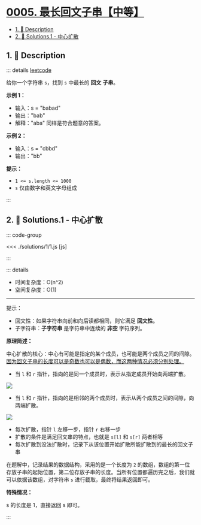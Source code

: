 # [0005. 最长回文子串【中等】](https://github.com/Tdahuyou/TNotes.leetcode/tree/main/notes/0005.%20%E6%9C%80%E9%95%BF%E5%9B%9E%E6%96%87%E5%AD%90%E4%B8%B2%E3%80%90%E4%B8%AD%E7%AD%89%E3%80%91)

<!-- region:toc -->

- [1. 📝 Description](#1--description)
- [2. 🎯 Solutions.1 - 中心扩散](#2--solutions1---中心扩散)

<!-- endregion:toc -->

## 1. 📝 Description

::: details [leetcode](https://leetcode.cn/problems/longest-palindromic-substring/)

给你一个字符串 `s`，找到 `s` 中最长的 **回文** **子串**。

**示例 1：**

- 输入：s = "babad"
- 输出："bab"
- 解释："aba" 同样是符合题意的答案。

**示例 2：**

- 输入：s = "cbbd"
- 输出："bb"

**提示：**

- `1 <= s.length <= 1000`
- `s` 仅由数字和英文字母组成

:::

## 2. 🎯 Solutions.1 - 中心扩散

::: code-group

<<< ./solutions/1/1.js [js]

:::

::: details

- 时间复杂度：O(n^2)
- 空间复杂度：O(1)

---

提示：

- 回文性：如果字符串向前和向后读都相同，则它满足 **回文性**。
- 子字符串：**子字符串** 是字符串中连续的 **非空** 字符序列。

**原理简述：**

中心扩散的核心：中心有可能是指定的某个成员，也可能是两个成员之间的间隙。<u>因为回文子串的长度可以是奇数也可以是偶数，而这两种情况必须分别处理。</u>

- 当 `l` 和 `r` 指针，指向的是同一个成员时，表示从指定成员开始向两端扩散。

![](https://cdn.jsdelivr.net/gh/tnotesjs/imgs@main/2024-09-25-15-40-07.png)

- 当 `l` 和 `r` 指针，指向的是相邻的两个成员时，表示从两个成员之间的间隙，向两端扩散。

![](https://cdn.jsdelivr.net/gh/tnotesjs/imgs@main/2024-09-25-15-40-19.png)

- 每次扩散，指针 `l` 左移一步，指针 `r` 右移一步
- 扩散的条件是满足回文串的特点，也就是 `s[l]` 和 `s[r]` 两者相等
- 每次扩散到没法扩散时，记录下从该位置开始扩散所能扩散到的最长的回文子串

在题解中，记录结果的数据结构，采用的是一个长度为 `2` 的数组，数组的第一位存放子串的起始位置，第二位存放子串的长度。当所有位置都遍历完之后，我们就可以依据该数组，对字符串 `s` 进行截取，最终将结果返回即可。

**特殊情况：**

s 的长度是 1，直接返回 s 即可。

:::
